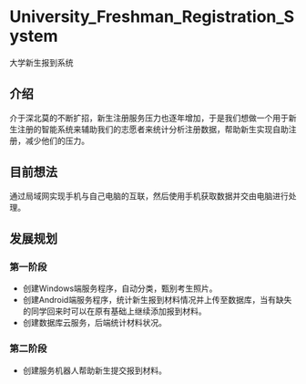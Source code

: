 # University_Freshman_Registration_System
大学新生报到系统
## 介绍
介于深北莫的不断扩招，新生注册服务压力也逐年增加，于是我们想做一个用于新生注册的智能系统来辅助我们的志愿者来统计分析注册数据，帮助新生实现自助注册，减少他们的压力。

## 目前想法
通过局域网实现手机与自己电脑的互联，然后使用手机获取数据并交由电脑进行处理。

## 发展规划
### 第一阶段
- 创建Windows端服务程序，自动分类，甄别考生照片。
- 创建Android端服务程序，统计新生报到材料情况并上传至数据库，当有缺失的同学回来时可以在原有基础上继续添加报到材料。
- 创建数据库云服务，后端统计材料状况。

### 第二阶段
- 创建服务机器人帮助新生提交报到材料。